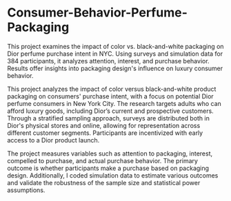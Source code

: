 # Consumer-Behavior-Perfume-Packaging
This project examines the impact of color vs. black-and-white packaging on Dior perfume purchase intent in NYC. Using surveys and simulation data for 384 participants, it analyzes attention, interest, and purchase behavior. Results offer insights into packaging design's influence on luxury consumer behavior.


This project analyzes the impact of color versus black-and-white product packaging on consumers' purchase intent, with a focus on potential Dior perfume consumers in New York City. The research targets adults who can afford luxury goods, including Dior’s current and prospective customers. Through a stratified sampling approach, surveys are distributed both in Dior's physical stores and online, allowing for representation across different customer segments. Participants are incentivized with early access to a Dior product launch.

The project measures variables such as attention to packaging, interest, compelled to purchase, and actual purchase behavior. The primary outcome is whether participants make a purchase based on packaging design. Additionally, I coded simulation data to estimate various outcomes and validate the robustness of the sample size and statistical power assumptions.
